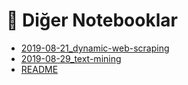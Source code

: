 # 🌊 Diğer Notebooklar

* [2019-08-21\_dynamic-web-scraping](https://github.com/yedhrab/YDataScience/tree/9db4d8a1873adae3db41c98c6081557ca8473a42/Data%20Science%20Notebooks/3%20-%20Diğer%20Notebooklar/2019-08-21_dynamic-web-scraping.ipynb)
* [2019-08-29\_text-mining](https://github.com/yedhrab/YDataScience/tree/9db4d8a1873adae3db41c98c6081557ca8473a42/Data%20Science%20Notebooks/3%20-%20Diğer%20Notebooklar/2019-08-29_text-mining.ipynb)
* [README](https://github.com/yedhrab/YDataScience/tree/9db4d8a1873adae3db41c98c6081557ca8473a42/Data%20Science%20Notebooks/3%20-%20Diğer%20Notebooklar/README.md)

